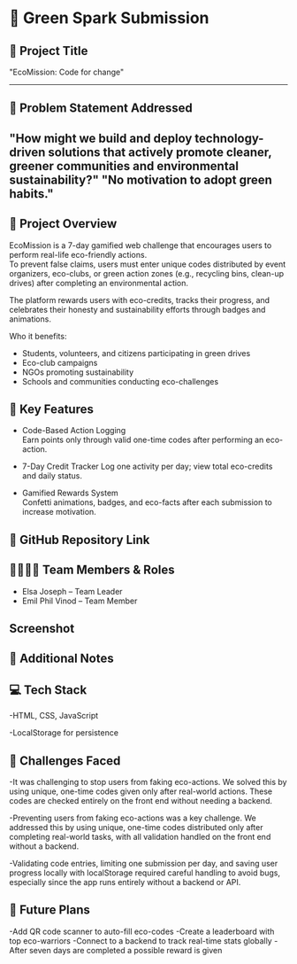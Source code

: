 # 🚀 Green Spark Submission

## 🌿 Project Title
"EcoMission: Code for change"

---

## 🧩 Problem Statement Addressed  
"How might we build and deploy technology-driven solutions that actively promote cleaner, greener communities and environmental sustainability?"
"No motivation to adopt green habits."
---

## 🧠 Project Overview
EcoMission is a 7-day gamified web challenge that encourages users to perform real-life eco-friendly actions.  
To prevent false claims, users must enter unique codes distributed by event organizers, eco-clubs, or green action zones (e.g., recycling bins, clean-up drives) after completing an environmental action.  

The platform rewards users with eco-credits, tracks their progress, and celebrates their honesty and sustainability efforts through badges and animations.

Who it benefits:
- Students, volunteers, and citizens participating in green drives  
- Eco-club campaigns  
- NGOs promoting sustainability  
- Schools and communities conducting eco-challenges 

## 🌟 Key Features

- Code-Based Action Logging  
  Earn points only through valid one-time codes after performing an eco-action.

-  7-Day Credit Tracker
  Log one activity per day; view total eco-credits and daily status.

-  Gamified Rewards System  
  Confetti animations, badges, and eco-facts after each submission to increase motivation.

## 🔗 GitHub Repository Link


## 👨‍👩‍👧‍👦 Team Members & Roles
- Elsa Joseph – Team Leader  
- Emil Phil Vinod – Team Member 

## Screenshot



## 📘 Additional Notes 

## 💻 Tech Stack
-HTML, CSS, JavaScript 

-LocalStorage for persistence

## 🔧 Challenges Faced
-It was challenging to stop users from faking eco-actions. We solved this by using unique, one-time codes given only after real-world actions. 
 These codes are checked entirely on the front end without needing a backend.

-Preventing users from faking eco-actions was a key challenge. We addressed this by using unique, 
 one-time codes distributed only after completing real-world tasks, with all validation handled on the front end without a backend.

-Validating code entries, limiting one submission per day, and saving user progress locally with localStorage required careful handling to avoid bugs, 
 especially since the app runs entirely without a backend or API.

## 🚀 Future Plans

-Add QR code scanner to auto-fill eco-codes
-Create a leaderboard with top eco-warriors
-Connect to a backend to track real-time stats globally
-After seven days are completed a possible reward is given 